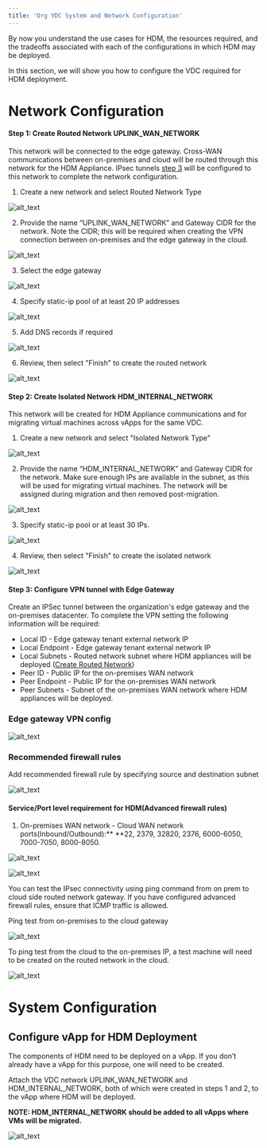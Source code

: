 ```yaml
---
title: 'Org VDC System and Network Configuration'
---
```


By now you understand the use cases for HDM, the resources required, and the tradeoffs associated with each of the configurations in which HDM may be deployed.

In this section, we will show you how to configure the VDC required for HDM deployment.

# Network Configuration

#### <a name="create-routed-network"> Step 1: Create Routed Network UPLINK_WAN_NETWORK</a>

This network will be connected to the edge gateway. Cross-WAN communications between on-premises and cloud will be routed through this network for the HDM Appliance. IPsec tunnels [step 3](#configure-vpn-tunnel-edge) will be configured to this network to complete the network configuration.

1. Create a new network and select Routed Network Type

![alt_text](images/image4.png "image_tooltip")

2. Provide the name “UPLINK_WAN_NETWORK” and Gateway CIDR for the network. Note the CIDR; this will be required when creating the VPN connection between on-premises and the edge gateway in the cloud.

![alt_text](images/image3.png "image_tooltip")

3. Select the edge gateway 

![alt_text](images/image1.png "image_tooltip")

4. Specify static-ip pool of at least 20 IP addresses

![alt_text](images/image8.png "image_tooltip")

5. Add DNS records if required

![alt_text](images/image12.png "image_tooltip")

6. Review, then select "Finish" to create the routed network

![alt_text](images/image14.png "image_tooltip")

#### <a name="create-isolated-network">Step 2: Create Isolated Network HDM_INTERNAL_NETWORK</a>
    
This network will be created for HDM Appliance communications and for migrating virtual machines across vApps for the same VDC.

1. Create a new network and select "Isolated Network Type"

![alt_text](images/image18.png "image_tooltip")

2. Provide the name “HDM_INTERNAL_NETWORK” and Gateway CIDR for the network. Make sure enough IPs are available in the subnet, as this will be used for migrating virtual machines. The network will be assigned during migration and then removed post-migration.

![alt_text](images/image6.png "image_tooltip")

3. Specify static-ip pool or at least 30 IPs.

![alt_text](images/image5.png "image_tooltip")

4. Review, then select "Finish" to create the isolated network

![alt_text](images/image9.png "image_tooltip")

#### <a name="configure-vpn-tunnel-edge"> Step 3: Configure VPN tunnel with Edge Gateway </a>

Create an IPSec tunnel between the organization's edge gateway and the on-premises datacenter. To complete the VPN setting the following information will be required:

*   Local ID - Edge gateway tenant external network IP 
*   Local Endpoint - Edge gateway tenant external network IP
*   Local Subnets - Routed network subnet where HDM appliances will be deployed ([Create Routed Network](#create-routed-network))
*   Peer ID - Public IP for the on-premises WAN network
*   Peer Endpoint - Public IP for the on-premises WAN network
*   Peer Subnets - Subnet of the on-premises WAN network where HDM appliances will be deployed.

### Edge gateway VPN config 

![alt_text](images/image15.png "image_tooltip")

### Recommended firewall rules

Add recommended firewall rule by specifying source and destination subnet

![alt_text](images/image2.png "image_tooltip")

#### Service/Port level requirement for HDM(Advanced firewall rules)

1. On-premises WAN network - Cloud WAN network ports(Inbound/Outbound):** **22, 2379, 32820, 2376, 6000-6050, 7000-7050, 8000-8050.

![alt_text](images/image10.png "image_tooltip")

![alt_text](images/image17.png "image_tooltip")

You can test the IPsec connectivity using ping command from on prem to cloud side routed network gateway. If you have configured advanced firewall rules, ensure that ICMP traffic is allowed.

Ping test from on-premises to the cloud gateway

![alt_text](images/image7.png "image_tooltip")

To ping test from the cloud to the on-premises IP, a test machine will need to be created on the routed network in the cloud.

![alt_text](images/image16.png "image_tooltip")

# System Configuration

## Configure vApp for HDM Deployment

The components of HDM need to be deployed on a vApp. If you don’t already have a vApp for this purpose, one will need to be created.

Attach the VDC network UPLINK_WAN_NETWORK and HDM_INTERNAL_NETWORK, both of which were created in steps 1 and 2, to the vApp where HDM will be deployed. 

**NOTE: HDM_INTERNAL_NETWORK should be added to all vApps where VMs will be migrated.**

![alt_text](images/image11.png "image_tooltip")